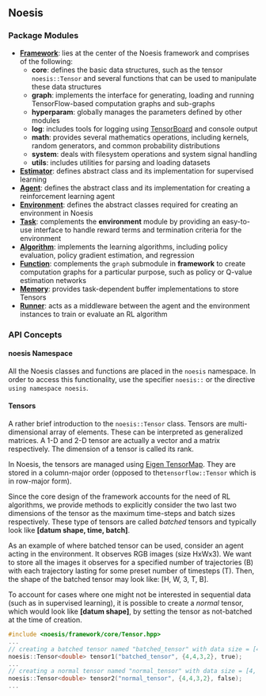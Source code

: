 Noesis
----

### Package Modules

* [__Framework__](include/noesis/framework): lies at the center of the Noesis framework and comprises of the following:      
    * __core__: defines the basic data structures, such as the tensor `noesis::Tensor` and several functions that can be used to 
    manipulate these data structures
    * __graph__: implements the interface for generating, loading and running TensorFlow-based computation graphs and sub-graphs
    * __hyperparam__: globally manages the parameters defined by other modules
    * __log__: includes tools for logging using [TensorBoard](https://www.tensorflow.org/guide/summaries_and_tensorboard) and console 
    output
    * __math__: provides several mathematics operations, including kernels, random generators, and common probability distributions
    * __system__: deals with filesystem operations and system signal handling
    * __utils__: includes utilities for parsing and loading datasets
* [__Estimator__](include/noesis/estimator): defines abstract class and its implementation for supervised learning
* [__Agent__](include/noesis/agent): defines the abstract class and its implementation for creating a reinforcement learning agent
* [__Environment__](include/noesis/environment): defines the abstract classes required for creating an environment in Noesis
* [__Task__](include/noesis/task): complements the __environment__ module by providing an easy-to-use interface to handle reward terms and 
termination criteria for the environment 
* [__Algorithm__](include/noesis/algorithm): implements the learning algorithms, including policy evaluation, policy gradient estimation, 
and regression
* [__Function__](include/noesis/function): complements the `graph` submodule in __framework__ to create computation graphs for a particular
purpose, such as policy or Q-value estimation networks 
* [__Memory__](include/noesis/memory): provides task-dependent buffer implementations to store Tensors
* [__Runner__](include/noesis/runner): acts as a middleware between the agent and the environment instances to train or evaluate an RL 
algorithm

### API Concepts

#### noesis Namespace

All the Noesis classes and functions are placed in the `noesis` namespace. In order to access this functionality, use the specifier `noesis::`
or the directive `using namespace noesis`.

#### Tensors

A rather brief introduction to the `noesis::Tensor` class. Tensors are multi-dimensional array of elements. These can be interpreted as 
generalized matrices. A 1-D and 2-D tensor are actually a vector and a matrix respectively. The dimension of a tensor is called its rank.

In Noesis, the tensors are managed using [Eigen TensorMap](https://eigen.tuxfamily.org/dox/unsupported/classEigen_1_1TensorMap.html). They 
are stored in a column-major order (opposed to the`tensorflow::Tensor` which is in row-major form). 

Since the core design of the framework accounts for the need of RL algorithms, we provide methods to explicitly consider the two last two 
dimensions of the tensor as the maximum time-steps and batch sizes respectively. These type of tensors are called _batched_ tensors and typically
look like __[datum shape, time, batch]__. 

As an example of where batched tensor can be used, consider an agent acting in the environment. It observes RGB images (size HxWx3). We want
to store all the images it observes for a specified number of trajectories (B) with each trajectory lasting for some preset number of 
timesteps (T). Then, the shape of the batched tensor may look like: [H, W, 3, T, B].

To account for cases where one might not be interested in sequential data (such as in supervised learning), it is possible to create a _normal_ 
tensor, which would look like __[datum shape]__, by setting the tensor as not-batched at the time of creation.

```objectivec
#include <noesis/framework/core/Tensor.hpp>
...
// creating a batched tensor named "batched_tensor" with data size = [4, 4], timesteps = 3, batches = 2 
noesis::Tensor<double> tensor1("batched_tensor", {4,4,3,2}, true);
...
// creating a normal tensor named "normal_tensor" with data size = [4, 4, 3, 2] 
noesis::Tensor<double> tensor2("normal_tensor", {4,4,3,2}, false);
...
```
